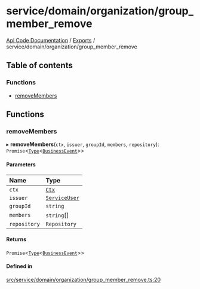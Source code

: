 # service/domain/organization/group\_member\_remove
[Api Code Documentation](../README.md) / [Exports](../modules.md) / service/domain/organization/group\_member\_remove

## Table of contents

### Functions

- [removeMembers](service_domain_organization_group_member_remove.md#removemembers)

## Functions

### removeMembers

▸ **removeMembers**(`ctx`, `issuer`, `groupId`, `members`, `repository`): `Promise`\<[`Type`](result.md#type)\<[`BusinessEvent`](service_domain_business_event.md#businessevent)\>\>

#### Parameters

| Name | Type |
| :------ | :------ |
| `ctx` | [`Ctx`](../interfaces/lib_ctx.Ctx.md) |
| `issuer` | [`ServiceUser`](../interfaces/service_domain_organization_service_user.ServiceUser.md) |
| `groupId` | `string` |
| `members` | `string`[] |
| `repository` | `Repository` |

#### Returns

`Promise`\<[`Type`](result.md#type)\<[`BusinessEvent`](service_domain_business_event.md#businessevent)\>\>

#### Defined in

[src/service/domain/organization/group_member_remove.ts:20](https://github.com/openkfw/TruBudget/blob/c993c60c/api/src/service/domain/organization/group_member_remove.ts#L20)
